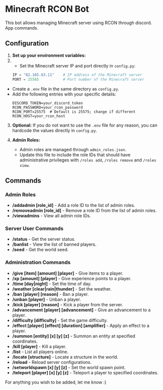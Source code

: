 # Minecraft RCON Bot

This bot allows managing Minecraft server using RCON through discord. App commands.

## Configuration

1. **Set up your environment variables:**
2.  - Set the Minecraft server IP and port directly in `config.py`:
     ```python
     IP = "82.165.63.11"    # IP address of the Minecraft server
     PORT = 25565           # Port number of the Minecraft server
     ```
   - Create a `.env` file in the same directory as `config.py`.
   - Add the following entries with your specific details:
     ```env
     DISCORD_TOKEN=your_discord_token
     RCON_PASSWORD=your_rcon_password
     RCON_PORT=25575  # Default is 25575; change if different
     RCON_HOST=your_rcon_host
     ```
     
3. **Optional:** If you do not want to use the `.env` file for any reason, you can hardcode the values directly in `config.py`.

4. **Admin Roles:**
   - Admin roles are managed through `admin_roles.json`.
   - Update this file to include the role IDs that should have administrative privileges with `/roles add`, `/roles remove` and `/roles view`.

## Commands

### Admin Roles
- **/addadmin [role_id]** - Add a role ID to the list of admin roles.
- **/removeadmin [role_id]** - Remove a role ID from the list of admin roles.
- **/viewadmins** - View all admin role IDs.

### Server User Commands
- **/status** - Get the server status.
- **/banlist** - View the list of banned players.
- **/seed** - Get the world seed.

### Administration Commands
- **/give [item] [amount] [player]** - Give items to a player.
- **/xp [amount] [player]** - Give experience points to a player.
- **/time [day|night]** - Set the time of day.
- **/weather [clear|rain|thunder]** - Set the weather.
- **/ban [player] [reason]** - Ban a player.
- **/unban [player]** - Unban a player.
- **/kick [player] [reason]** - Kick a player from the server.
- **/advancement [player] [advancement]** - Give an advancement to a player.
- **/difficulty [difficulty]** - Set the game difficulty.
- **/effect [player] [effect] [duration] [amplifier]** - Apply an effect to a player.
- **/summon [entity] [x] [y] [z]** - Summon an entity at specified coordinates.
- **/kill [player]** - Kill a player.
- **/list** - List all players online.
- **/locate [structure]** - Locate a structure in the world.
- **/reload** - Reload server configurations.
- **/setworldspawn [x] [y] [z]** - Set the world spawn point.
- **/teleport [player] [x] [y] [z]** - Teleport a player to specified coordinates.

For anything you wish to be added, let me know :)
